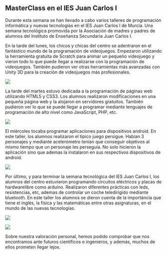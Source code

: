 ## MasterClass en el IES Juan Carlos I

Durante esta semana se han llevado a cabo varios talleres de programación informática y nuevas tecnologías en el IES Juan Carlos I de Murcia. Una semana tecnológica promovida por la Asociación de madres y padres de alumnos del Instituto de Enseñanza Secundaria Juan Carlos I.

En la tarde del lunes, los chicos y chicas del centro se adentraron en el fantástico mundo de la programación de videojuegos. Empezaron utilizando la herramienta gratuita de Scratch para animar un pequeño videojuego y vieron todo lo que puede llegar a realizarse con la programación de videojuegos. También pudieron ver otras herramientas más avanzadas con Unity 3D para la creación de videojuegos más profesionales.

![](programacion-ies-juan-carlos-i-murcia.png)

La tarde del martes estuvo dedicada a la programación de páginas web utilizando HTML5 y CSS3. Los alumnos realizaron modificaciones en una pequeña página web y la alojaron en servidores gratuitos. También pudieron ver lo que se puede llegar a programar mediante lenguajes de programación de alto nivel como JavaScript, PHP, etc.

![](programacion-web-ies-juan-carlos-i-murcia.png)

El miércoles tocaba programar aplicaciones para dispositivos android. En este taller, los alumnos realizaron el típico juego persigue. Habían 3 personajes y mediante acelerómetro tenían que conseguir objetivos al mismo tiempo que un personaje les perseguía. No solo hicieron la aplicación sino que ademas la instalaron en sus respectivos dispositivos de android.

![](appinventor-ies-juan-carlos-i-murcia.png)

Por último, y para terminar la semana tecnológica del IES Juan Carlos I, los alumnos del centro estuvieron programando circuitos eléctricos y placas de hardwarelibre como arduino. Realizaron diferentes prácticas con leds, resistencias, etc, ademas de controlar un coche teledirigido mediante bluetooth. En este taller los alumnos se dieron cuenta de la importáncia que tiene el inglés, la física y las matemáticas entre otras asignaturas, en el mundo de las nuevas tecnologías.

![](arduino-ies-juan-carlos-i-murcia.png)

![](electronica-ies-juan-carlos-i-murcia.png)

Sobre nuestra valoración personal, hemos podido comprobar que nos encontramos ante futuros científicos e ingenieros, y además, muchos de ellos prometen llegar lejos.
